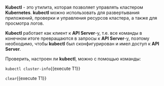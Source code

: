 **Kubectl** - это утилита, которая позволяет управлять кластером **Kubernetes**. **kubectl** можно использовать для развертывания приложений, проверки и управления ресурсов кластера, а также для просмотра логов.

**Kubectl** работает как клиент к **API Server**-y, т.е. все команды в конечном итоге превращаются в запросы к **API Server**-y, поэтому необходимо, чтобы **kubectl** был сконфигурирован и имел доступ к **API Server**. 

Проверить, настроен ли **kubectl**, можно с помощью команды: 

`kubectl cluster-info`{{execute T1}}

`clear`{{execute T1}} 
